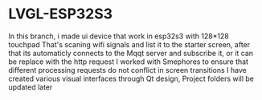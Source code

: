 # LVGL-ESP32S3
In this branch, i made ui device that work in esp32s3 with 128*128 touchpad
That's scaning wifi signals and list it to the starter screen, after that its automaticly connects to the Mqqt server and subscribe it, or it can be replace with the http request
I worked with Smephores to ensure that different processing requests do not conflict in screen transitions
I have created various visual interfaces through Qt design,
Project folders will be updated later
